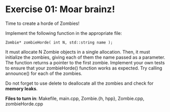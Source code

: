 # Exercise 01: Moar brainz!

Time to create a horde of Zombies!

Implement the following function in the appropriate file:

```
Zombie* zombieHorde( int N, std::string name );
```
It must allocate N Zombie objects in a single allocation. Then, it must initialize the
zombies, giving each of them the name passed as a parameter. The function returns a
pointer to the first zombie.
Implement your own tests to ensure that your zombieHorde() function works as expected. Try calling announce() for each of the zombies.

Do not forget to use delete to deallocate all the zombies and check for **memory
leaks**.

**Files to turn in**: Makefile, main.cpp, Zombie.{h, hpp}, Zombie.cpp, zombieHorde.cpp